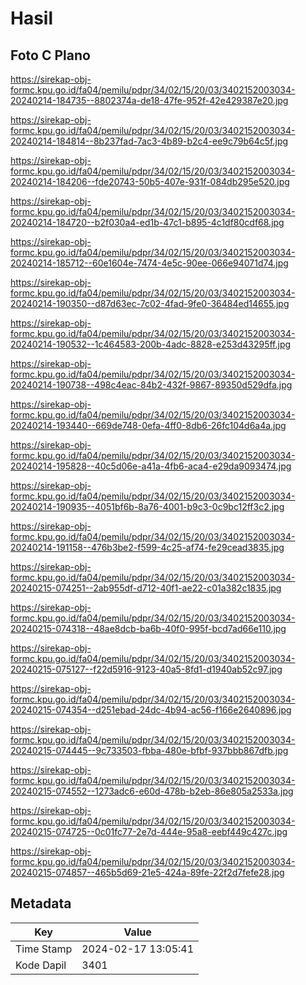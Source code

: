 # Hasil

## Foto C Plano

https://sirekap-obj-formc.kpu.go.id/fa04/pemilu/pdpr/34/02/15/20/03/3402152003034-20240214-184735--8802374a-de18-47fe-952f-42e429387e20.jpg

https://sirekap-obj-formc.kpu.go.id/fa04/pemilu/pdpr/34/02/15/20/03/3402152003034-20240214-184814--8b237fad-7ac3-4b89-b2c4-ee9c79b64c5f.jpg

https://sirekap-obj-formc.kpu.go.id/fa04/pemilu/pdpr/34/02/15/20/03/3402152003034-20240214-184206--fde20743-50b5-407e-931f-084db295e520.jpg

https://sirekap-obj-formc.kpu.go.id/fa04/pemilu/pdpr/34/02/15/20/03/3402152003034-20240214-184720--b2f030a4-ed1b-47c1-b895-4c1df80cdf68.jpg

https://sirekap-obj-formc.kpu.go.id/fa04/pemilu/pdpr/34/02/15/20/03/3402152003034-20240214-185712--60e1604e-7474-4e5c-90ee-066e94071d74.jpg

https://sirekap-obj-formc.kpu.go.id/fa04/pemilu/pdpr/34/02/15/20/03/3402152003034-20240214-190350--d87d63ec-7c02-4fad-9fe0-36484ed14655.jpg

https://sirekap-obj-formc.kpu.go.id/fa04/pemilu/pdpr/34/02/15/20/03/3402152003034-20240214-190532--1c464583-200b-4adc-8828-e253d43295ff.jpg

https://sirekap-obj-formc.kpu.go.id/fa04/pemilu/pdpr/34/02/15/20/03/3402152003034-20240214-190738--498c4eac-84b2-432f-9867-89350d529dfa.jpg

https://sirekap-obj-formc.kpu.go.id/fa04/pemilu/pdpr/34/02/15/20/03/3402152003034-20240214-193440--669de748-0efa-4ff0-8db6-26fc104d6a4a.jpg

https://sirekap-obj-formc.kpu.go.id/fa04/pemilu/pdpr/34/02/15/20/03/3402152003034-20240214-195828--40c5d06e-a41a-4fb6-aca4-e29da9093474.jpg

https://sirekap-obj-formc.kpu.go.id/fa04/pemilu/pdpr/34/02/15/20/03/3402152003034-20240214-190935--4051bf6b-8a76-4001-b9c3-0c9bc12ff3c2.jpg

https://sirekap-obj-formc.kpu.go.id/fa04/pemilu/pdpr/34/02/15/20/03/3402152003034-20240214-191158--476b3be2-f599-4c25-af74-fe29cead3835.jpg

https://sirekap-obj-formc.kpu.go.id/fa04/pemilu/pdpr/34/02/15/20/03/3402152003034-20240215-074251--2ab955df-d712-40f1-ae22-c01a382c1835.jpg

https://sirekap-obj-formc.kpu.go.id/fa04/pemilu/pdpr/34/02/15/20/03/3402152003034-20240215-074318--48ae8dcb-ba6b-40f0-995f-bcd7ad66e110.jpg

https://sirekap-obj-formc.kpu.go.id/fa04/pemilu/pdpr/34/02/15/20/03/3402152003034-20240215-075127--f22d5916-9123-40a5-8fd1-d1940ab52c97.jpg

https://sirekap-obj-formc.kpu.go.id/fa04/pemilu/pdpr/34/02/15/20/03/3402152003034-20240215-074354--d251ebad-24dc-4b94-ac56-f166e2640896.jpg

https://sirekap-obj-formc.kpu.go.id/fa04/pemilu/pdpr/34/02/15/20/03/3402152003034-20240215-074445--9c733503-fbba-480e-bfbf-937bbb867dfb.jpg

https://sirekap-obj-formc.kpu.go.id/fa04/pemilu/pdpr/34/02/15/20/03/3402152003034-20240215-074552--1273adc6-e60d-478b-b2eb-86e805a2533a.jpg

https://sirekap-obj-formc.kpu.go.id/fa04/pemilu/pdpr/34/02/15/20/03/3402152003034-20240215-074725--0c01fc77-2e7d-444e-95a8-eebf449c427c.jpg

https://sirekap-obj-formc.kpu.go.id/fa04/pemilu/pdpr/34/02/15/20/03/3402152003034-20240215-074857--465b5d69-21e5-424a-89fe-22f2d7fefe28.jpg


## Metadata

| Key        | Value               |
| ---------- | ------------------- |
| Time Stamp | 2024-02-17 13:05:41 |
| Kode Dapil | 3401                |



